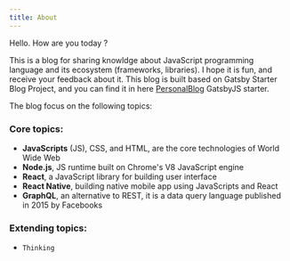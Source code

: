 ```yaml
---
title: About
---
```


Hello. How are you today ? 

This is a blog for sharing knowldge about JavaScript programming language and its ecosystem (frameworks, libraries). I hope it is fun, and receive your feedback about it. This blog is built based on Gatsby Starter Blog Project, and you can find it in here [PersonalBlog](https://github.com/greglobinski/gatsby-starter-personal-blog) GatsbyJS starter.

The blog focus on the following topics:

### Core topics:

* **JavaScripts** (JS), CSS, and HTML, are the core technologies of World Wide Web
* **Node.js**, JS runtime built on Chrome's V8 JavaScript engine
* **React**, a JavaScript library for building user interface
* **React Native**, building native mobile app using JavaScripts and React
* **GraphQL**, an alternative to REST, it is a data query language published in 2015 by Facebooks

### Extending topics:

* `Thinking`
